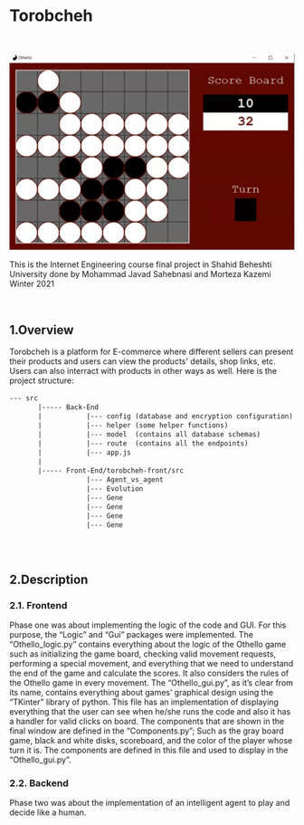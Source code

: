 # Torobcheh
<br/>

![Image](https://github.com/Morteza-Kazemi/Othello-AI-player/blob/main/Othello.png)

This is the Internet Engineering course final project in Shahid Beheshti University done by Mohammad Javad Sahebnasi and Morteza Kazemi   
Winter 2021


<br/>

## 1.Overview


Torobcheh is a platform for E-commerce where different sellers can present their products and users can view the products' details,
shop links, etc. Users can also interract with products in other ways as well. 
Here is the project structure:

```
--- src
       |----- Back-End
       |           |--- config (database and encryption configuration)
       |           |--- helper (some helper functions)
       |           |--- model  (contains all database schemas)
       |           |--- route  (contains all the endpoints)
       |           |--- app.js
       |
       |----- Front-End/torobcheh-front/src
                   |--- Agent_vs_agent
                   |--- Evolution
                   |--- Gene
                   |--- Gene
                   |--- Gene
                   |--- Gene
       
```

<br/>

## 2.Description

### 2.1. Frontend

Phase one was about implementing the logic of the code and GUI. For
this purpose, the “Logic” and “Gui” packages were implemented.
The “Othello_logic.py” contains everything about the logic of the Othello
game such as initializing the game board, checking valid movement
requests, performing a special movement, and everything that we need to
understand the end of the game ​and calculate the scores​. It also considers
the rules of the Othello game in every movement.
The “Othello_gui.py”, as it’s clear from its name, contains everything
about games’ graphical design using the “TKinter” library of python. This
file has an implementation of displaying everything that the user can see
when he/she runs the code and also it has a handler for valid clicks on
board. The components that are shown in the final window are defined
in the “Components.py”; Such as the gray board game, black and white
disks, scoreboard, and the color of the player ​whose turn it is​. The
components are defined in this file and used to display in the
“Othello_gui.py”.

### 2.2. Backend

Phase two was about the implementation of an intelligent agent to play
and decide like a human.
